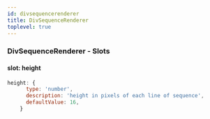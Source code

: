 ```yaml
---
id: divsequencerenderer
title: DivSequenceRenderer
toplevel: true
---
```







### DivSequenceRenderer - Slots
#### slot: height



```js
height: {
      type: 'number',
      description: 'height in pixels of each line of sequence',
      defaultValue: 16,
    }
```



 
